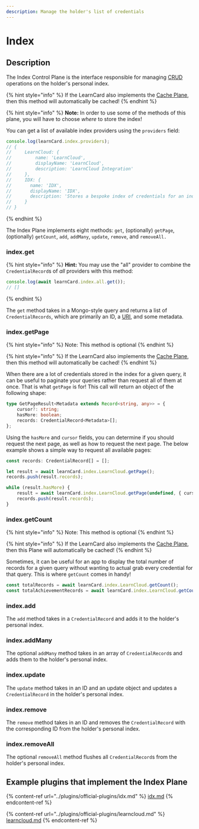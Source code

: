 ```yaml
---
description: Manage the holder's list of credentials
---
```


# Index

## Description

The Index Control Plane is the interface responsible for managing [CRUD](https://en.wikipedia.org/wiki/Create,\_read,\_update\_and\_delete) operations on the holder's personal index.

{% hint style="info" %}
If the LearnCard also implements the [Cache Plane](cache.md), then this method will automatically be cached!
{% endhint %}

{% hint style="info" %}
**Note:** In order to use some of the methods of this plane, you will have to choose _where_ to store the index!

You can get a list of available index providers using the `providers` field:

```typescript
console.log(learnCard.index.providers);
// {
//     LearnCloud: {
//         name: 'LearnCloud',
//         displayName: 'LearnCloud',
//         description: 'LearnCloud Integration'
//     },
//     IDX: {
//       name: 'IDX',
//       displayName: 'IDX',
//       description: 'Stores a bespoke index of credentials for an individual based on their did'
//     }
// }
```
{% endhint %}

The Index Plane implements eight  methods: `get`, (optionally) `getPage`, (optionally) `getCount`, `add`, `addMany`, `update`, `remove`, and `removeAll.`

### index.get

{% hint style="info" %}
**Hint:** You may use the "all" provider to combine the `CredentialRecord`s of _all_ providers with this method:

```typescript
console.log(await learnCard.index.all.get());
// []
```
{% endhint %}

The `get` method takes in a Mongo-style query and returns a list of `CredentialRecords`, which are primarily an ID, a [URI](../uris.md), and some metadata.

### index.getPage

{% hint style="info" %}
Note: This method is optional
{% endhint %}

{% hint style="info" %}
If the LearnCard also implements the [Cache Plane](cache.md), then this method will automatically be cached!
{% endhint %}

When there are a lot of credentials stored in the index for a given query, it can be useful to paginate your queries rather than request all of them at once. That is what `getPage` is for! This call will return an object of the following shape:

```typescript
type GetPageResult<Metadata extends Record<string, any>> = {
    cursor?: string;
    hasMore: boolean;
    records: CredentialRecord<Metadata>[];
};
```

Using the `hasMore` and `cursor` fields, you can determine if you should request the next page, as well as how to request the next page. The below example shows a simple way to request all available pages:

```typescript
const records: CredentialRecord[] = [];

let result = await learnCard.index.LearnCloud.getPage();
records.push(result.records);

while (result.hasMore) {
    result = await learnCard.index.LearnCloud.getPage(undefined, { cursor: result.cursor });
    records.push(result.records);
}
```

### index.getCount

{% hint style="info" %}
Note: This method is optional
{% endhint %}

{% hint style="info" %}
If the LearnCard also implements the [Cache Plane](cache.md), then this Plane will automatically be cached!
{% endhint %}

Sometimes, it can be useful for an app to display the total number of records for a given query without wanting to actual grab every credential for that query. This is where `getCount` comes in handy!

```typescript
const totalRecords = await learnCard.index.LearnCloud.getCount();
const totalAchievementRecords = await learnCard.index.LearnCloud.getCount({ type: 'Achievement' });
```

### index.add

The `add` method takes in a `CredentialRecord` and adds it to the holder's personal index.

### index.addMany

The optional `addMany` method takes in an array of `CredentialRecord`s and adds them to the holder's personal index.

### index.update

The `update` method takes in an ID and an update object and updates a `CredentialRecord` in the holder's personal index.

### index.remove

The `remove` method takes in an ID and removes the `CredentialRecord` with the corresponding ID from the holder's personal index.

### index.removeAll

The optional `removeAll` method flushes all `CredentialRecord`s from the holder's personal index.

## Example plugins that implement the Index Plane

{% content-ref url="../plugins/official-plugins/idx.md" %}
[idx.md](../plugins/official-plugins/idx.md)
{% endcontent-ref %}

{% content-ref url="../plugins/official-plugins/learncloud.md" %}
[learncloud.md](../plugins/official-plugins/learncloud.md)
{% endcontent-ref %}
